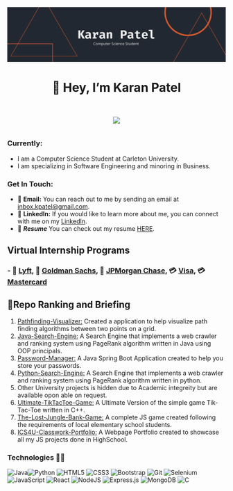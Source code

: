 <img src="LinkedIn Banner.png"/>

<h1 align="center">
👋 Hey, I’m Karan Patel
<h1>

<!-- Typing SVG by DenverCoder1 - https://github.com/DenverCoder1/readme-typing-svg -->
<p align="center">
  <a href="https://github.com/DenverCoder1/readme-typing-svg"><img src="https://readme-typing-svg.herokuapp.com?size=30&color=808080&center=true&vCenter=true&lines=Computer+Science+Student;Software+Developer"></a>
</p>

<!-- Social icons section -->
<!-- <p align="center">
  
</p> -->

<!-- <br/> -->

### Currently:
- I am a Computer Science Student at Carleton University. 
- I am specializing in Software Engineering and minoring in Business.

### Get In Touch:
- :email: **Email:** You can reach out to me by sending an email at inbox.kpatel@gmail.com. 
- 🤵 **LinkedIn:** If you would like to learn more about me, you can connect with me on my [LinkedIn](https://www.linkedin.com/in/karanpatel1501/).
- 📄 ***Resume*** You can check out my resume [HERE](https://karanpatel-15.github.io/Personal-Portfolio/assets/pdf/Karan_Patel_Resume.pdf).
<!-- - :globe_with_meridians:	**Personal Website:** (Currently Under Development) Check out my website [HERE](https://karanpatel.vercel.app/). The code is also avalible in this github repo: [Personal-Portfolio](https://github.com/Karanpatel-15/Personal-Portfolio) -->
  
## Virtual Internship Programs
  
### - :blue_car: [Lyft](https://github.com/Karanpatel-15/Lyft-Virtual-Internship-Program), :bank: [Goldman Sachs](https://github.com/Karanpatel-15/Goldman-Sachs-Virtual-Internship-Program), :bank: [JPMorgan Chase](https://github.com/Karanpatel-15/JPMorgan-Chase-Virtual-Internship-Program), :credit_card:	[Visa](https://github.com/Karanpatel-15/Visa-Virtual-Internship-Program), :credit_card:	[Mastercard](https://github.com/Karanpatel-15/Mastercard-Virtual-Internship-Program)


## 💯Repo Ranking and Briefing 
1. [Pathfinding-Visualizer:](https://github.com/Karanpatel-15/Pathfinding-Visualizer) Created a application to help visualize path finding algorithms between two points on a grid.
2. [Java-Search-Engine:](https://github.com/Karanpatel-15/Java-Search-Engine) A Search Engine that implements a web crawler and ranking system using PageRank algorithm written in Java using OOP principals.
3. [Password-Manager:](https://github.com/Karanpatel-15/Password-Manager) A Java Spring Boot Application created to help you store your passwords.
4. [Python-Search-Engine:](https://github.com/Karanpatel-15/Python-Search-Engine) A Search Engine that implements a web crawler and ranking system using PageRank algorithm written in python.
5. Other University projects is hidden due to Academic integreity but are available opon able on request. 
6. [Ultimate-TikTacToe-Game:](https://github.com/Karanpatel-15/Ultimate-TikTacToe-Game) A Ultimate Version of the simple game Tik-Tac-Toe written in C++.  
7. [The-Lost-Jungle-Bank-Game:](https://github.com/Karanpatel-15/The-Lost-Jungle-Bank-Game) A complete JS game created following the requirements of local elementary school students. 
8. [ICS4U-Classwork-Portfolio:](https://github.com/Karanpatel-15/ICS4U-Classwork-Portfolio) A Webpage Portfolio created to showcase all my JS projects done in HighSchool. 

### Technologies 👨‍💻

<img alt="Java" src="https://img.shields.io/badge/java-%23ED8B00.svg?&style=for-the-badge&logo=java&logoColor=white"/><img alt="Python" src="https://img.shields.io/badge/python%20-%2314354C.svg?&style=for-the-badge&logo=python&logoColor=white"/> 
<img alt="HTML5" src="https://img.shields.io/badge/html5%20-%23E34F26.svg?&style=for-the-badge&logo=html5&logoColor=white"/>
<img alt="CSS3" src="https://img.shields.io/badge/css3%20-%231572B6.svg?&style=for-the-badge&logo=css3&logoColor=white"/>
<img alt="Bootstrap" src="https://img.shields.io/badge/bootstrap%20-%23563D7C.svg?&style=for-the-badge&logo=bootstrap&logoColor=white"/>
<img alt="Git" src="https://img.shields.io/badge/git%20-%23F05033.svg?&style=for-the-badge&logo=git&logoColor=white"/>
<img alt="Selenium" src="https://img.shields.io/badge/Selenium-43B02A?style=for-the-badge&logo=Selenium&logoColor=white"/>
<img alt="JavaScript" src="https://img.shields.io/badge/javascript%20-%23323330.svg?&style=for-the-badge&logo=javascript&logoColor=%23F7DF1E"/>
<img alt="React" src="https://img.shields.io/badge/react%20-%2320232a.svg?&style=for-the-badge&logo=react&logoColor=%2361DAFB"/>
<img alt="NodeJS" src="https://img.shields.io/badge/node.js%20-%2343853D.svg?&style=for-the-badge&logo=node.js&logoColor=white"/> 
<img alt="Express.js" src="https://img.shields.io/badge/express.js%20-%23404d59.svg?&style=for-the-badge"/>
<img alt="MongoDB" src ="https://img.shields.io/badge/MongoDB-%234ea94b.svg?&style=for-the-badge&logo=mongodb&logoColor=white"/>
<img alt="C" src="https://img.shields.io/badge/c%20-%2300599C.svg?&style=for-the-badge&logo=c&logoColor=white"/>
<!---
Karanpatel-15/Karanpatel-15 is a ✨ special ✨ repository because its `README.md` (this file) appears on your GitHub profile.
You can click the Preview link to take a look at your changes.
---> 
